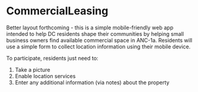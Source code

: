 # CommercialLeasing

Better layout forthcoming - this is a simple mobile-friendly web app intended to help DC residents shape their communities by helping small business owners find available commercial space in ANC-1a. 
Residents will use a simple form to collect location information using their mobile device.  

To participate, residents just need to:
1. Take a picture
2. Enable location services
3. Enter any additional information (via notes) about the property

